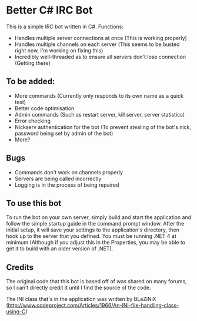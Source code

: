 # Better C# IRC Bot
This is a simple IRC bot written in C#. Functions:
- Handles multiple server connections at once (This is working properly)
- Handles multiple channels on each server (This seems to be busted right now, I'm working on fixing this)
- Incredibly well-threaded as to ensure all servers don't lose connection (Getting there)

## To be added:
- More commands (Currently only responds to its own name as a quick test)
- Better code optimisation
- Admin commands (Such as restart server, kill server, server statistics)
- Error checking
- Nickserv authentication for the bot (To prevent stealing of the bot's nick, password being set by admin of the bot)
- More?

## Bugs
- Commands don't work on channels properly
- Servers are being called incorrectly
- Logging is in the process of being repaired

## To use this bot
To run the bot on your own server, simply build and start the application and follow the simple startup guide in the command prompt window. After the initial setup, it will save your settings to the application's directory, then hook up to the server that you defined. You must be running .NET 4 at minimum (Although if you adjust this in the Properties, you may be able to get it to build with an older version of .NET).

## Credits
The original code that this bot is based off of was shared on many forums, so I can't directly credit it until I find the source of the code.

The INI class that's in the application was written by BLaZiNiX (http://www.codeproject.com/Articles/1966/An-INI-file-handling-class-using-C)
